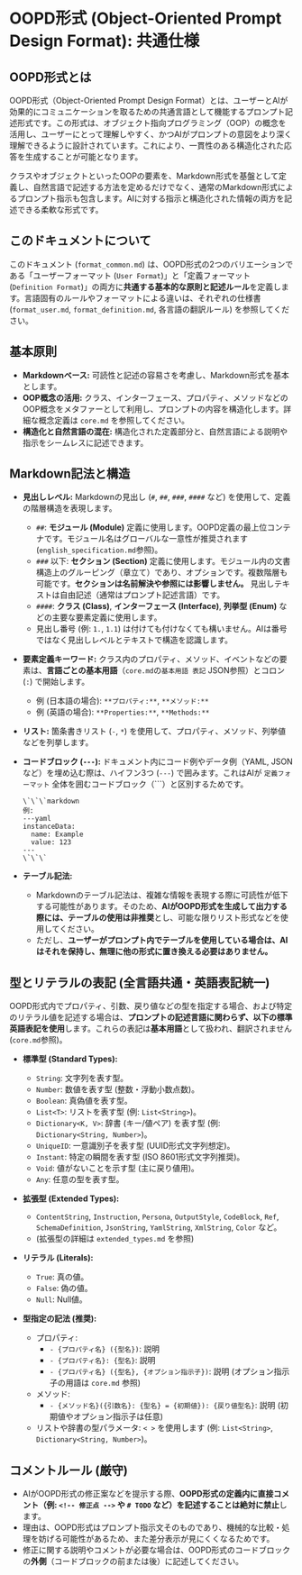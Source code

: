 # OOPD形式 (Object-Oriented Prompt Design Format): 共通仕様

## OOPD形式とは

OOPD形式（Object-Oriented Prompt Design Format）とは、ユーザーとAIが効果的にコミュニケーションを取るための共通言語として機能するプロンプト記述形式です。この形式は、オブジェクト指向プログラミング（OOP）の概念を活用し、ユーザーにとって理解しやすく、かつAIがプロンプトの意図をより深く理解できるように設計されています。これにより、一貫性のある構造化された応答を生成することが可能となります。

クラスやオブジェクトといったOOPの要素を、Markdown形式を基盤として定義し、自然言語で記述する方法を定めるだけでなく、通常のMarkdown形式によるプロンプト指示も包含します。AIに対する指示と構造化された情報の両方を記述できる柔軟な形式です。

## このドキュメントについて

このドキュメント (`format_common.md`) は、OOPD形式の2つのバリエーションである「ユーザーフォーマット (`User Format`)」と「定義フォーマット (`Definition Format`)」の両方に**共通する基本的な原則と記述ルール**を定義します。言語固有のルールやフォーマットによる違いは、それぞれの仕様書 (`format_user.md`, `format_definition.md`, 各言語の翻訳ルール) を参照してください。

## 基本原則

- **Markdownベース:** 可読性と記述の容易さを考慮し、Markdown形式を基本とします。
- **OOP概念の活用:** クラス、インターフェース、プロパティ、メソッドなどのOOP概念をメタファーとして利用し、プロンプトの内容を構造化します。詳細な概念定義は `core.md` を参照してください。
- **構造化と自然言語の混在:** 構造化された定義部分と、自然言語による説明や指示をシームレスに記述できます。

## Markdown記法と構造

- **見出しレベル:** Markdownの見出し (`#`, `##`, `###`, `####` など) を使用して、定義の階層構造を表現します。
  - `##`: **モジュール (Module)** 定義に使用します。OOPD定義の最上位コンテナです。モジュール名はグローバルな一意性が推奨されます (`english_specification.md`参照)。
  - `###` 以下: **セクション (Section)** 定義に使用します。モジュール内の文書構造上のグルーピング（章立て）であり、オプションです。複数階層も可能です。**セクションは名前解決や参照には影響しません。** 見出しテキストは自由記述（通常はプロンプト記述言語）です。
  - `####`: **クラス (Class)**, **インターフェース (Interface)**, **列挙型 (Enum)** などの主要な要素定義に使用します。
  - 見出し番号 (例: `1.`, `1.1`) は付けても付けなくても構いません。AIは番号ではなく見出しレベルとテキストで構造を認識します。
- **要素定義キーワード:** クラス内のプロパティ、メソッド、イベントなどの要素は、**言語ごとの基本用語**（`core.md`の`基本用語 表記` JSON参照）とコロン (`:`) で開始します。
  - 例 (日本語の場合): `**プロパティ:**`, `**メソッド:**`
  - 例 (英語の場合): `**Properties:**`, `**Methods:**`
- **リスト:** 箇条書きリスト (`-`, `*`) を使用して、プロパティ、メソッド、列挙値などを列挙します。
- **コードブロック (`---`):** ドキュメント内にコード例やデータ例（YAML, JSONなど）を埋め込む際は、ハイフン3つ (`---`) で囲みます。これはAIが `定義フォーマット` 全体を囲むコードブロック（\`\`\`）と区別するためです。

      \`\`\`markdown
      例:
      ---yaml
      instanceData:
        name: Example
        value: 123
      ---
      \`\`\`

- **テーブル記法:**
  - Markdownのテーブル記法は、複雑な情報を表現する際に可読性が低下する可能性があります。そのため、**AIがOOPD形式を生成して出力する際には、テーブルの使用は非推奨**とし、可能な限りリスト形式などを使用してください。
  - ただし、**ユーザーがプロンプト内でテーブルを使用している場合は、AIはそれを保持し、無理に他の形式に置き換える必要はありません。**

## 型とリテラルの表記 (全言語共通・英語表記統一)

OOPD形式内でプロパティ、引数、戻り値などの型を指定する場合、および特定のリテラル値を記述する場合は、**プロンプトの記述言語に関わらず、以下の標準英語表記を使用**します。これらの表記は**基本用語**として扱われ、翻訳されません (`core.md`参照)。

- **標準型 (Standard Types):**
  - `String`: 文字列を表す型。
  - `Number`: 数値を表す型 (整数・浮動小数点数)。
  - `Boolean`: 真偽値を表す型。
  - `List<T>`: リストを表す型 (例: `List<String>`)。
  - `Dictionary<K, V>`: 辞書 (キー/値ペア) を表す型 (例: `Dictionary<String, Number>`)。
  - `UniqueID`: 一意識別子を表す型 (UUID形式文字列想定)。
  - `Instant`: 特定の瞬間を表す型 (ISO 8601形式文字列推奨)。
  - `Void`: 値がないことを示す型 (主に戻り値用)。
  - `Any`: 任意の型を表す型。

- **拡張型 (Extended Types):**
  - `ContentString`, `Instruction`, `Persona`, `OutputStyle`, `CodeBlock`, `Ref`, `SchemaDefinition`, `JsonString`, `YamlString`, `XmlString`, `Color` など。
  - (拡張型の詳細は `extended_types.md` を参照)

- **リテラル (Literals):**
  - `True`: 真の値。
  - `False`: 偽の値。
  - `Null`: Null値。

- **型指定の記法 (推奨):**
  - プロパティ:
    - `- {プロパティ名} ({型名})`: 説明
    - `- {プロパティ名}: {型名}`: 説明
    - `- {プロパティ名} ({型名}, {オプション指示子})`: 説明 (オプション指示子の用語は `core.md` 参照)
  - メソッド:
    - `- {メソッド名}({引数名}: {型名} = {初期値}): {戻り値型名}`: 説明 (初期値やオプション指示子は任意)
  - リストや辞書の型パラメータ: `< >` を使用します (例: `List<String>`, `Dictionary<String, Number>`)。

## コメントルール (厳守)

- AIがOOPD形式の修正案などを提示する際、**OOPD形式の定義内に直接コメント（例: `<!-- 修正点 -->` や `# TODO` など）を記述することは絶対に禁止**します。
- 理由は、OOPD形式はプロンプト指示文そのものであり、機械的な比較・処理を妨げる可能性があるため、また差分表示が見にくくなるためです。
- 修正に関する説明やコメントが必要な場合は、OOPD形式のコードブロックの**外側**（コードブロックの前または後）に記述してください。
